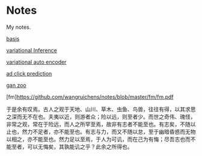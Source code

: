 # Notes
My notes.


[basis](https://github.com/wangruichens/notes/blob/master/basis/basis.pdf)

[variational Inference](https://github.com/wangruichens/notes/blob/master/variational%20inference/Starting%20from%20Information.pdf)

[variational auto encoder](https://github.com/wangruichens/notes/blob/master/variational%20autoencoder/variational%20auto-encoder.pdf)

[ad click prediction](https://github.com/wangruichens/notes/blob/master/ad%20click%20prediction/ad%20click%20prediction.pdf)

[gan zoo](https://github.com/wangruichens/notes/blob/master/gan%20zoo/gan.pdf)

[fm]https://github.com/wangruichens/notes/blob/master/fm/fm.pdf

  于是余有叹焉。古人之观于天地、山川、草木、虫鱼、鸟兽，往往有得，以其求思之深而无不在也。夫夷以近，则游者众；险以远，则至者少。而世之奇伟、瑰怪，非常之观，常在于险远，而人之所罕至焉，故非有志者不能至也。有志矣，不随以止也，然力不足者，亦不能至也。有志与力，而又不随以怠，至于幽暗昏惑而无物以相之，亦不能至也。然力足以至焉，于人为可讥，而在己为有悔；尽吾志也而不能至者，可以无悔矣，其孰能讥之乎？此余之所得也。
